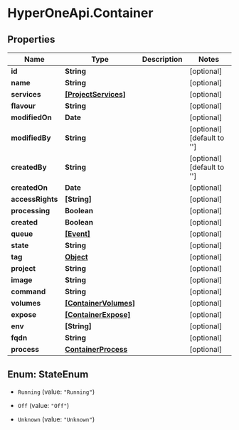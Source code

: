 # HyperOneApi.Container

## Properties

Name | Type | Description | Notes
------------ | ------------- | ------------- | -------------
**id** | **String** |  | [optional] 
**name** | **String** |  | [optional] 
**services** | [**[ProjectServices]**](ProjectServices.md) |  | [optional] 
**flavour** | **String** |  | [optional] 
**modifiedOn** | **Date** |  | [optional] 
**modifiedBy** | **String** |  | [optional] [default to &#39;&#39;]
**createdBy** | **String** |  | [optional] [default to &#39;&#39;]
**createdOn** | **Date** |  | [optional] 
**accessRights** | **[String]** |  | [optional] 
**processing** | **Boolean** |  | [optional] 
**created** | **Boolean** |  | [optional] 
**queue** | [**[Event]**](Event.md) |  | [optional] 
**state** | **String** |  | [optional] 
**tag** | [**Object**](.md) |  | [optional] 
**project** | **String** |  | [optional] 
**image** | **String** |  | [optional] 
**command** | **String** |  | [optional] 
**volumes** | [**[ContainerVolumes]**](ContainerVolumes.md) |  | [optional] 
**expose** | [**[ContainerExpose]**](ContainerExpose.md) |  | [optional] 
**env** | **[String]** |  | [optional] 
**fqdn** | **String** |  | [optional] 
**process** | [**ContainerProcess**](ContainerProcess.md) |  | [optional] 



## Enum: StateEnum


* `Running` (value: `"Running"`)

* `Off` (value: `"Off"`)

* `Unknown` (value: `"Unknown"`)




